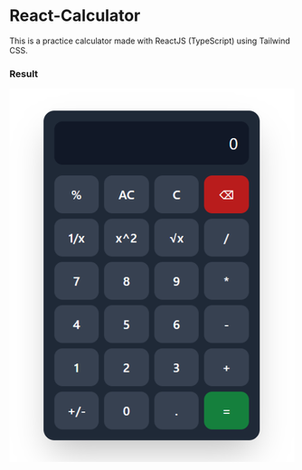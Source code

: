 # React-Calculator

This is a practice calculator made with ReactJS (TypeScript) using Tailwind CSS.

### Result

![result.png](public/result.png)

